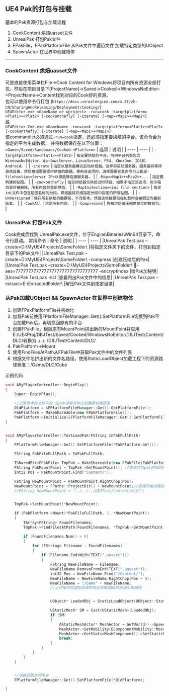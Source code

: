 ## UE4 Pak的打包与挂载

基本的Pak资源打包与加载流程

1. CookContent 烘焙uasset文件
2. UnrealPak 打包Pak文件
3. FPakFile，FPakPlatformFile 从Pak文件中遍历文件 加载特定类型的UObject
4. SpawnActor 在世界中创建物体
   
---
### CookContent 烘焙uasset文件
可是直接使用菜单栏File->Cook Content for Windows将项目内所有资源全部打包，然后在项目目录下[ProjectName]->Saved->Cooked->WindowsNoEditor->ProjectName->Content找到对应的Cook好的资源。  
也可以使用命令行打包  (`https://docs.unrealengine.com/4.27/zh-CN/SharingAndReleasing/Deployment/Cooking/`)  
`UE4Editor.exe <GameName or uproject> -run=cook -targetplatform=<Plat1>+<Plat2> [-cookonthefly] [-iterate] [-map=<Map1>+<Map2>]`  
或  
`UE4Editor-Cmd.exe <GameName> -run=cook -targetplatform=<Plat1>+<Plat2> [-cookonthefly] [-iterate] [-map=<Map1>+<Map2>] `  
该commandlet必须通过`-run=cook`指定，还必须指定要烘焙的平台。该命令会为指定的平台生成数据， 并将数据保存在以下位置：  
`<Game>/Saved/Sandboxes/Cooked-<Platform>`
|  选项   | 说明  |
|  ----  | ----  |
| `-targetplatform=<Plat1>+<Plat2>`  | `指定要烘焙的平台。可用平台列表包含WindowsNoEditor、WindowsServer、LinuxServer、PS4, XboxOne、IOS和Android。` |
| `-iterate`  | `指定以服务器模式启动烘焙器。这样将启动服务器，服务器将等待游戏连接，然后根据需要提供烘焙的数据。使用该选项时，游戏需要在其命令行上指定-filehostip=<Server IP>以便能够连接服务器。` |
| `-Map=<Map1>+<Map2>+...`  | `指定要构建的贴图。` |
| `-cookonthefly`  | `指定烘焙器仅烘焙过时项目。如果不指定该选项，则沙箱目录将被删除，所有内容将重新烘焙。` |
| `-MapIniSection=<ini file section>`  | `指定ini文件中包含贴图名称的分段。烘焙器将烘焙指定分段中指定的所有贴图。` |
| `-UnVersioned`  | `保存所有烘焙的数据包，不含版本。然后这些数据包在加载时会被假定为最新版本。` |
| `-CookAll`  | `烘焙所有内容。` |
| `-Compressed`  | `告知烘焙器压缩烘焙过的数据包。` |

### UnrealPak 打包Pak文件
Cook完成后找到 UnrealPak.exe文件，位于Engine\Binaries\Win64目录下，命令行启动。
常用命令
|  命令   | 说明  |
|  ----  | ----  |
|UnrealPak Test.pak –create=D:\MyUE4Projects\SomeFolder\ |将指定文件夹下的文件，打包到指定目录下的Pak文件|
|UnrealPak Test.pak –create=D:\MyUE4Projects\SomeFolder\ -compress |创建压缩后的Pak|
|UnrealPak Test.pak –create=D:\MyUE4Projects\SomeFolder\ -aes=77777777777777777777777777777777 -encryptindex |给Pak加秘钥|
|UnrealPak Test.pak -list |查看列出Pak文件中的信息|
|UnrealPak Test.pak –extract=E:\ExtractedFolder\ |解压Pak文件到指定目录|

### 从Pak加载UObject && SpawnActor 在世界中创建物体
1. 创建FPakPlatformFile并初始化
2. 加载Pak前使用FPlatformFileManager::Get().SetPlatformFile切换到Pak平台加载Pak后，再切换回原有的平台
3. 创建FPakFile，根据原有MountPoint拼出新的MountPoint并应用E:/UE4Proj/DBJTest/Saved/Cooked/WindowsNoEditor/DBJTest/Content/DLC/转换为../../../DBJTest/Content/DLC/
4. PakPlatform->Mount
5. 使用FindFilesAtPath从FPakFile中获取Pak文件中的文件列表
6. 根据文件名拼出新的文件名路径，使用StaticLoadObject加载工程下的资源路径标准：/Game/DLC/Cube

示例代码
```C++
void AMyPlayerController::BeginPlay()
{
	Super::BeginPlay();

    //记录原本的文件平台 在pak读取完毕之后需要切换回来
	OldPlatform = &FPlatformFileManager::Get().GetPlatformFile();
	PakPlatform = MakeShareable(new FPakPlatformFile());
	PakPlatform->Initialize(&FPlatformFileManager::Get().GetPlatformFile(), TEXT(""));
}


void AMyPlayerController::TestLoadPak(FString InPakFullPath)
{
	FPlatformFileManager::Get().SetPlatformFile(*PakPlatform.Get());

	FString PakFileFullPath = InPakFullPath;

	TSharedPtr<FPakFile> TmpPak = MakeShareable(new FPakFile(PakPlatform.Get(), *PakFileFullPath, false));
	FString PakMountPoint = TmpPak->GetMountPoint(); //原本打包pak时候的绝对路径 需要截断转换为项目的相对路径
	int32 Pos = PakMountPoint.Find("Content/");

	FString NewMountPoint = PakMountPoint.RightChop(Pos);
	NewMountPoint = FPaths::ProjectDir() + NewMountPoint;//获得的相对路径 相当于硬盘上的虚拟目录
	//FString NewMountPoint = "../../../DBJTest/Content/DLC/";


	TmpPak->SetMountPoint(*NewMountPoint);

	if (PakPlatform->Mount(*PakFileFullPath, 1, *NewMountPoint))
	{
		TArray<FString> FoundFilenames;
		TmpPak->FindFilesAtPath(FoundFilenames, *TmpPak->GetMountPoint(), true, false, false);

		if (FoundFilenames.Num() > 0)
		{
			for (FString& Filename : FoundFilenames)
			{
				if (Filename.EndsWith(TEXT(".uasset")))
				{
					FString NewFileName = Filename;
					NewFileName.RemoveFromEnd(TEXT(".uasset"));
					int32 Pos = NewFileName.Find("/Content/");
					NewFileName = NewFileName.RightChop(Pos + 8);
					NewFileName = "/Game" + NewFileName;
                    //上述操作将虚拟目录的地址转换成UE的资源引用路径


					UObject* LoadedObj = StaticLoadObject(UObject::StaticClass(), NULL, *NewFileName);

					UStaticMesh* SM = Cast<UStaticMesh>(LoadedObj);
					if (SM)
					{
						AStaticMeshActor* MeshActor = GetWorld()->SpawnActor<AStaticMeshActor>(AStaticMeshActor::StaticClass(), FVector(0,0,460), FRotator(0,0,0) );
						MeshActor->SetMobility(EComponentMobility::Movable);
						MeshActor->GetStaticMeshComponent()->SetStaticMesh(SM);
						break;
					}
				}
			}
		}
	}


    //切换回原本的平台
	FPlatformFileManager::Get().SetPlatformFile(*OldPlatform);

}

```


